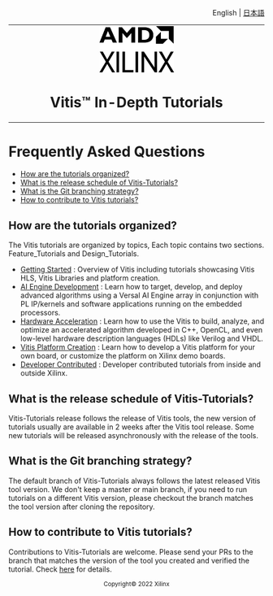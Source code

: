 <p align="right"><a>English</a> | <a href="docs-jp/README.md">日本語</a></p>
<table width="100%">
 <tr width="100%">
    <td align="center"><img src="https://raw.githubusercontent.com/Xilinx/Image-Collateral/main/xilinx-logo.png" width="30%"/><h1>Vitis™ In-Depth Tutorials</h1>
    </td>
 </tr>
</table>

# Frequently Asked Questions
- [How are the tutorials organized?](#how-are-the-tutorials-organized)
- [What is the release schedule of Vitis-Tutorials?](#what-is-the-release-schedule-of-vitis-tutorials)
- [What is the Git branching strategy?](#what-is-the-git-branching-strategy)
- [How to contribute to Vitis tutorials?](#how-to-contribute-to-vitis-tutorials)


## How are the tutorials organized?
The Vitis tutorials are organized by topics, Each topic contains two sections. Feature_Tutorials and Design_Tutorials. 
* [Getting Started](./Getting_Started) : Overview of Vitis including tutorials showcasing Vitis HLS, Vitis Libraries and platform creation. 
* [AI Engine Development](./AI_Engine_Development) : Learn how to target, develop, and deploy advanced algorithms using a Versal AI Engine array in conjunction with PL IP/kernels and software applications running on the embedded processors.
* [Hardware Acceleration](./Hardware_Acceleration) : Learn how to use the Vitis to build, analyze, and optimize an accelerated algorithm developed in C++, OpenCL, and even low-level hardware description languages (HDLs) like Verilog and VHDL.
* [Vitis Platform Creation](./Vitis_Platform_Creation) : Learn how to develop a Vitis platform for your own board, or customize the platform on Xilinx demo boards.
* [Developer Contributed](./Developer_Contributed) : Developer contributed tutorials from inside and outside Xilinx.

## What is the release schedule of Vitis-Tutorials?
Vitis-Tutorials release follows the release of Vitis tools, the new version of tutorials usually are available in 2 weeks after the Vitis tool release. Some new tutorials will be released asynchronously with the release of the tools.

## What is the Git branching strategy?
The default branch of Vitis-Tutorials always follows the latest released Vitis tool version. We don't keep a master or main branch, if you need to run tutorials on a different Vitis version, please checkout the branch matches the tool version after cloning the repository. 

## How to contribute to Vitis tutorials?
Contributions to Vitis-Tutorials are welcome. Please send your PRs to the branch that matches the version of the tool you created and verified the tutorial. Check <a href="./Developer_Contributed/README.md">here</a> for details. 


<p align="center"><sup>Copyright&copy; 2022 Xilinx</sup></p>
